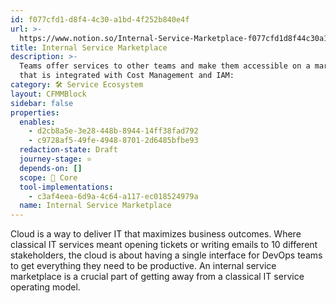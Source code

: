 ```yaml
---
id: f077cfd1-d8f4-4c30-a1bd-4f252b840e4f
url: >-
  https://www.notion.so/Internal-Service-Marketplace-f077cfd1d8f44c30a1bd4f252b840e4f
title: Internal Service Marketplace
description: >-
  Teams offer services to other teams and make them accessible on a marketplace
  that is integrated with Cost Management and IAM:
category: 🛠 Service Ecosystem
layout: CFMMBlock
sidebar: false
properties:
  enables:
    - d2cb8a5e-3e28-448b-8944-14ff38fad792
    - c9728af5-49fe-4948-8701-2d6485bfbe93
  redaction-state: Draft
  journey-stage: ⭐️
  depends-on: []
  scope: 🏢 Core
  tool-implementations:
    - c3af4eea-6d9a-4c64-a117-ec018524979a
  name: Internal Service Marketplace
---
```


Cloud is a way to deliver IT that maximizes business outcomes. Where classical IT services meant opening tickets or writing emails to 10 different stakeholders, the cloud is about having a single interface for DevOps teams to get everything they need to be productive. An internal service marketplace is a crucial part of getting away from a classical IT service operating model.


